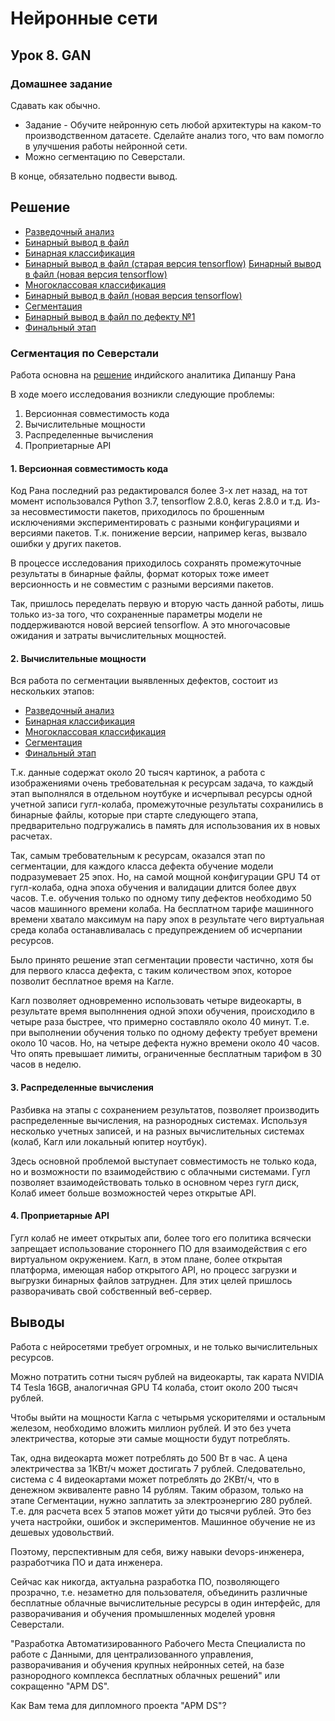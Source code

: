 # Нейронные сети

## Урок 8. GAN

### Домашнее задание

Сдавать как обычно.

- Задание - Обучите нейронную сеть любой архитектуры на каком-то производственном датасете. Сделайте анализ того, что вам помогло в улучшения работы нейронной сети.
- Можно сегментацию по Северстали.

В конце, обязательно подвести вывод.

## Решение

- [Разведочный анализ](https://github.com/allseenn/neuronet/blob/main/08.Tasks/08eda.ipynb)
- [Бинарный вывод в файл](https://strogino.duckdns.org/data.pkl)
- [Бинарная классификация](https://github.com/allseenn/neuronet/blob/main/08.Tasks/08binary.ipynb)
- [Бинарный вывод в файл (старая версия tensorflow)](https://strogino.duckdns.org/binary_Xception_3.h5) [Бинарный вывод в файл (новая версия tensorflow)](https://strogino.duckdns.org/binary_Xception_2.h5)
- [Многоклассовая классификация](https://github.com/allseenn/neuronet/blob/main/08.Tasks/08multi_label.ipynb)
- [Бинарный вывод в файл (новая версия tensorflow)](https://strogino.duckdns.org/multi_label.h5)
- [Сегментация](https://github.com/allseenn/neuronet/blob/main/08.Tasks/08segmentation.ipynb)
- [Бинарный вывод в файл по дефекту №1](https://strogino.duckdns.org/segmentation_defect_1.h5)
- [Финальный этап](https://github.com/allseenn/neuronet/blob/main/08.Tasks/08final.ipynb)

### Сегментация по Северстали

Работа основна на [решение](https://github.com/ml-projects-rana/Steel-Defect-Detection---Image-Segmentation-using-Keras-and-Tensorflow) индийского аналитика Дипаншу Рана

В ходе моего исследования возникли следующие проблемы:

1. Версионная совместимость кода
2. Вычислительные мощности
3. Распределенные вычисления
4. Проприетарные API

#### 1. Версионная совместимость кода

Код Рана последний раз редактировался более 3-х лет назад, на тот момент использовался Python 3.7, tensorflow 2.8.0, keras 2.8.0 и т.д. 
Из-за несовместимости пакетов, приходилось по брошенным исключениями экспериментировать с разными конфигурациями и версиями пакетов. Т.к. понижение версии, например keras, вызвало ошибки у других пакетов.

В процессе исследования приходилось сохранять промежуточные результаты в бинарные файлы, формат которых тоже имеет версионность и не совместим с разными версиями пакетов. 

Так, пришлось переделать первую и вторую часть данной работы, лишь только из-за того, что сохраненные параметры модели не поддерживаются новой версией tensorflow. А это многочасовые ожидания и затраты вычислительных мощностей.

#### 2. Вычислительные мощности

Вся работа по сегментации выявленных дефектов, состоит из нескольких этапов:
- [Разведочный анализ](https://github.com/allseenn/neuronet/blob/main/08.Tasks/08eda.ipynb)
- [Бинарная классификация](https://github.com/allseenn/neuronet/blob/main/08.Tasks/08binary.ipynb)
- [Многоклассовая классификация](https://github.com/allseenn/neuronet/blob/main/08.Tasks/08multi_label.ipynb)
- [Сегментация](https://github.com/allseenn/neuronet/blob/main/08.Tasks/08segmentation.ipynb)
- [Финальный этап](https://github.com/allseenn/neuronet/blob/main/08.Tasks/08final.ipynb)

Т.к. данные содержат около 20 тысяч картинок, а работа с изображениями очень требовательная к ресурсам задача, то каждый этап выполнялся в отдельном ноутбуке и исчерпывал ресурсы одной учетной записи гугл-колаба, промежуточные результаты сохранились в бинарные файлы, которые при старте следующего этапа, предварительно подгружались в память для использования их в новых расчетах.

Так, самым требовательным к ресурсам, оказался этап по сегментации, для каждого класса дефекта обучение модели подразумевает 25 эпох. Но, на самой мощной конфигурации GPU T4 от гугл-колаба, одна эпоха обучения и валидации длится более двух часов. Т.е. обучения только по одному типу дефектов необходимо 50 часов машинного времени колаба. На бесплатном тарифе машинного времени хватало максимум на пару эпох в результате чего виртуальная среда колаба останавливалась с предупреждением об исчерпании ресурсов.

Было принято решение этап сегментации провести частично, хотя бы для первого класса дефекта, с таким количеством эпох, которое позволит бесплатное время на Кагле.

Кагл позволяет одновременно использовать четыре видеокарты, в результате время выполннения одной эпохи обучения, происходило в четыре раза быстрее, что примерно составляло около 40 минут. Т.е. при выполнении обучения только по одному дефекту требует времени около 10 часов. Но, на четыре дефекта нужно времени около 40 часов. Что опять превышает лимиты, ограниченные бесплатным тарифом в 30 часов в неделю.

#### 3. Распределенные вычисления

Разбивка на этапы с сохранением результатов, позволяет производить распределенные вычисления, на разнородных системах. Используя несколько учетных записей, и на разных вычислительных системах (колаб, Кагл или локальный юпитер ноутбук).

Здесь основной проблемой выступает совместимость не только кода, но и возможности по взаимодействию с облачными системами.
Гугл позволяет взаимодействовать только в основном через гугл диск, Колаб имеет больше возможностей через открытые API.

#### 4. Проприетарные АPI

Гугл колаб не имеет открытых апи, более того его политика всячески запрещает использование стороннего ПО для взаимодействия с его виртуальном окружением. 
Кагл, в этом плане, более открытая платформа, имеющая набор открытого API, но процесс загрузки и выгрузки бинарных файлов затруднен.
Для этих целей пришлось разворачивать свой собственный веб-сервер.

## Выводы

Работа с нейросетями требует огромных, и не только вычислительных ресурсов.

Можно потратить сотни тысяч рублей на видеокарты, так карата NVIDIA T4 Tesla 16GB, аналогичная GPU T4 колаба, стоит около 200 тысяч рублей. 

Чтобы выйти на мощности Кагла с четырьмя ускорителями и остальным железом, необходимо вложить миллион рублей. И это без учета электричества, которые эти самые мощности будут потреблять. 

Так, одна видеокарта может потреблять до 500 Вт в час. А цена электричества за 1КВт/ч может достигать 7 рублей. Следовательно, система с 4 видеокартами может потреблять до 2КВт/ч, что в денежном эквиваленте  равно 14 рублям. Таким образом, только на этапе Сегментации, нужно заплатить за электроэнергию 280 рублей. Т.е. для расчета всех 5 этапов может уйти до тысячи рублей. Это без учета настройки, ошибок и экспериментов. Машинное обучение не из дешевых удовольствий.

Поэтому, перспективным для себя, вижу навыки devops-инженера, разработчика ПО и дата инженера.

Сейчас как никогда, актуальна разработка ПО, позволяющего прозрачно, т.е. незаметно для пользователя, объединить различные бесплатные облачные вычислительные ресурсы в один интерфейс, для разворачивания и обучения промышленных моделей уровня Северстали.

"Разработка Автоматизированного Рабочего Места Специалиста по работе с Данными, для централизованного управления, разворачивания и обучения крупных нейронных сетей, на базе разнородного комплекса бесплатных облачных решений" или сокращенно "АРМ DS".

Как Вам тема для дипломного проекта "АРМ DS"?